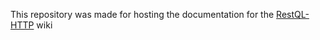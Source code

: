 
This repository was made for hosting the documentation for the [RestQL-HTTP](https://github.com/B2W-BIT/restQL-http) wiki